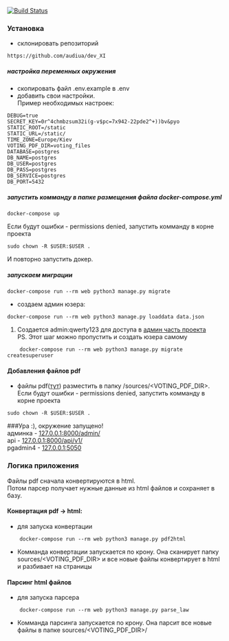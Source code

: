 [![Build Status](https://travis-ci.org/audiua/dev_XI.svg?branch=master)](https://travis-ci.org/audiua/dev_XI)

### Установка
+ склонировать репозиторий
```commandline
https://github.com/audiua/dev_XI
```

##### настройка переменных окружения
+ скопировать файл .env.example в .env
+ добавить свои настройки.   
Пример необходимых настроек:
```commandline
DEBUG=true
SECRET_KEY=0r^4chmbzsum32i(g-v$pc=7x942-22pde2^+))bv&pyo
STATIC_ROOT=/static
STATIC_URL=/static/
TIME_ZONE=Europe/Kiev
VOTING_PDF_DIR=voting_files
DATABASE=postgres
DB_NAME=postgres
DB_USER=postgres
DB_PASS=postgres
DB_SERVICE=postgres
DB_PORT=5432
```

##### запустить комманду в папке размещения файла docker-compose.yml
```commandline
docker-compose up
```
Если будут ошибки - permissions denied, запустить комманду в корне проекта
```commandline
sudo chown -R $USER:$USER .
```
И повторно запустить докер.

##### запускаем миграции
```commandline
docker-compose run --rm web python3 manage.py migrate
```
+ создаем админ юзера:
```commandline
docker-compose run --rm web python3 manage.py loaddata data.json
```
1. Создается admin:qwerty123 для доступа в [админ часть проекта](http://127.0.0.1:8000/admin/)  
PS. Этот шаг можно пропустить и создать юзера самому
```commandline
    docker-compose run --rm web python3 manage.py migrate createsuperuser
```

#### Добавления файлов pdf
+ файлы pdf([тут](https://drive.google.com/file/d/0B5_FQ3NcRoptYS1jX1pXcG4wcUE/view)) разместить в папку
/sources/<VOTING_PDF_DIR>. Если будут ошибки - permissions denied, запустить комманду в корне проекта
```commandline
sudo chown -R $USER:$USER .
``` 

###Ура :), окружение запущено!  
админка - [127.0.0.1:8000/admin/](http://127.0.0.1:8000/admin/)  
api - [127.0.0.1:8000/api/v1/](http://127.0.0.1:8000/api/v1/)  
pgadmin4 - [127.0.0.1:5050](http://127.0.0.1:5050)  

### Логика приложения
Файлы pdf сначала конвертируются в html.  
Потом парсер получает нужные данные из html файлов и сохраняет в базу.

#### Конвертация pdf -> html:
+ для запуска конвертации 
```commandline
    docker-compose run --rm web python3 manage.py pdf2html
```
+ Комманда конвертации запускается по крону. Она сканирует 
папку sources/<VOTING_PDF_DIR> и все новые файлы конвертирует в html и разбивает на страницы

#### Парсинг html файлов
+ для запуска парсера
```commandline
    docker-compose run --rm web python3 manage.py parse_law
```

+ Комманда парсинга запускается по крону. Она парсит все новые файлы в 
папке sources/<VOTING_PDF_DIR>/


